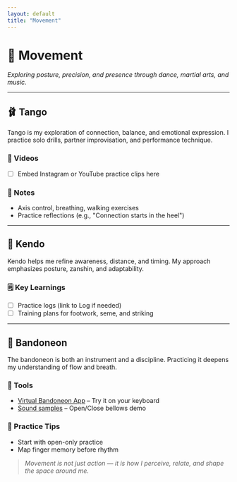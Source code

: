```yaml
---
layout: default
title: "Movement"
---
```


# 🕺 Movement

*Exploring posture, precision, and presence through dance, martial arts, and music.*

---

## 🩰 Tango

Tango is my exploration of connection, balance, and emotional expression. I practice solo drills, partner improvisation, and performance technique.

### 🎥 Videos
- [ ] Embed Instagram or YouTube practice clips here

### 📓 Notes
- Axis control, breathing, walking exercises
- Practice reflections (e.g., "Connection starts in the heel")

---

## 🥋 Kendo

Kendo helps me refine awareness, distance, and timing. My approach emphasizes posture, zanshin, and adaptability.

### 🗒 Key Learnings
- [ ] Practice logs (link to Log if needed)
- [ ] Training plans for footwork, seme, and striking

---

## 🎹 Bandoneon

The bandoneon is both an instrument and a discipline. Practicing it deepens my understanding of flow and breath.

### 🧪 Tools
- [Virtual Bandoneon App](https://your-app-url.com) – Try it on your keyboard
- [Sound samples](assets/sounds/) – Open/Close bellows demo

### 📓 Practice Tips
- Start with open-only practice
- Map finger memory before rhythm

> *Movement is not just action — it is how I perceive, relate, and shape the space around me.*
